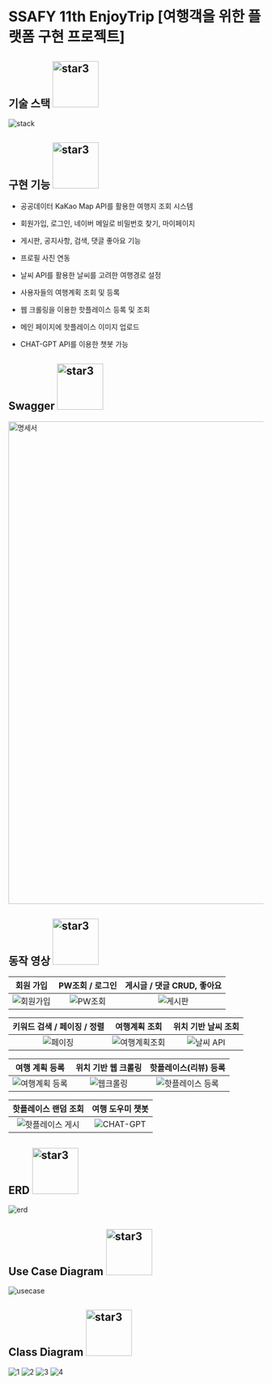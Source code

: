 # SSAFY 11th EnjoyTrip [여행객을 위한 플랫폼 구현 프로젝트]

## 기술 스택 <img width="91" alt="star3" src="https://user-images.githubusercontent.com/78655692/151471989-9e21d7a8-a7b6-44b0-b598-2bb204b56b00.png">


![stack](https://github.com/dbdbais/SSAFY_TripProject/assets/99540674/69882e68-80f5-4fb8-9e26-23dc8ddf5d92)


## 구현 기능 <img width="91" alt="star3" src="https://user-images.githubusercontent.com/78655692/151471989-9e21d7a8-a7b6-44b0-b598-2bb204b56b00.png"> 

- 공공데이터 KaKao Map API를 활용한 여행지 조회 시스템

- 회원가입, 로그인, 네이버 메일로 비밀번호 찾기, 마이페이지

- 게시판, 공지사항, 검색, 댓글 좋아요 기능
- 프로필 사진 연동
- 날씨 API를 활용한 날씨를 고려한 여행경로 설정
- 사용자들의 여행계획 조회 및 등록
- 웹 크롤링을 이용한 핫플레이스 등록 및 조회
- 메인 페이지에 핫플레이스 이미지 업로드
- CHAT-GPT API를 이용한 챗봇 가능

## Swagger <img width="91" alt="star3" src="https://user-images.githubusercontent.com/78655692/151471989-9e21d7a8-a7b6-44b0-b598-2bb204b56b00.png"> 
<img width="951" alt="명세서" src="https://github.com/dbdbais/SSAFY_TripProject/assets/99540674/27a8d69f-6d2c-4513-bb37-3fa8c06de999">

## 동작 영상 <img width="91" alt="star3" src="https://user-images.githubusercontent.com/78655692/151471989-9e21d7a8-a7b6-44b0-b598-2bb204b56b00.png"> 



|회원 가입|PW조회 / 로그인|게시글 / 댓글 CRUD, 좋아요|
|:---:|:---:|:---:|
|![회원가입](https://github.com/dbdbais/SSAFY_TripProject/assets/99540674/6e64cdf3-4812-4229-a739-e7a1b8fd0ccd)|![PW조회](https://github.com/dbdbais/SSAFY_TripProject/assets/99540674/9e94dc60-14a7-4c6d-8595-c1642f8e60fe)|![게시판](https://github.com/dbdbais/SSAFY_TripProject/assets/99540674/fe0d8aca-7f39-4d6d-8536-cf0c7691f3d6)|

|키워드 검색 / 페이징 / 정렬|여행계획 조회|위치 기반 날씨 조회|
|:---:|:---:|:---:|
|![페이징](https://github.com/dbdbais/SSAFY_TripProject/assets/99540674/5235ec4f-bd39-4de7-a334-ce770f21e876)|![여행계획조회](https://github.com/dbdbais/SSAFY_TripProject/assets/99540674/8f6ef769-be9a-4cd9-83ea-71d7e84d58c6)|![날씨 API](https://github.com/dbdbais/SSAFY_TripProject/assets/99540674/60a1beb1-97c1-4421-a37b-85e53a366ab7)|

|여행 계획 등록|위치 기반 웹 크롤링 | 핫플레이스(리뷰) 등록|
|:---:|:---:|:---:|
|![여행계획 등록](https://github.com/dbdbais/SSAFY_TripProject/assets/99540674/66b98102-fabe-47fa-9621-50c9fc673e16)|![웹크롤링](https://github.com/dbdbais/SSAFY_TripProject/assets/99540674/ab2e01b3-6deb-4ee9-ae71-446460636b5d)|![핫플레이스 등록](https://github.com/dbdbais/SSAFY_TripProject/assets/99540674/457e28f2-291f-49aa-b032-4e43bb212510)|

|핫플레이스 랜덤 조회|여행 도우미 챗봇|
|:---:|:---:|
|![핫플레이스 게시](https://github.com/dbdbais/SSAFY_TripProject/assets/99540674/481f0332-9a8a-48b7-b12b-4dae8cf80e5e)|![CHAT-GPT](https://github.com/dbdbais/SSAFY_TripProject/assets/99540674/b0174f8b-8117-49d2-8656-82f90338a98e)|










## ERD <img width="91" alt="star3" src="https://user-images.githubusercontent.com/78655692/151471989-9e21d7a8-a7b6-44b0-b598-2bb204b56b00.png"> 

![erd](https://github.com/dbdbais/SSAFY_TripProject/assets/99540674/273bb91f-bdd5-4b08-87d3-5e1c64fca2ff)


## Use Case Diagram <img width="91" alt="star3" src="https://user-images.githubusercontent.com/78655692/151471989-9e21d7a8-a7b6-44b0-b598-2bb204b56b00.png"> 

![usecase](https://github.com/dbdbais/SSAFY_TripProject/assets/99540674/86bac48f-e933-4d3a-acc7-15a976886598)


## Class Diagram <img width="91" alt="star3" src="https://user-images.githubusercontent.com/78655692/151471989-9e21d7a8-a7b6-44b0-b598-2bb204b56b00.png"> 

![1](https://github.com/dbdbais/SSAFY_TripProject/assets/99540674/94fc169c-0d70-40a7-b90e-9c4f24a66b1a)
![2](https://github.com/dbdbais/SSAFY_TripProject/assets/99540674/1436d30a-96fb-44ee-b009-2a2338089cc1)
![3](https://github.com/dbdbais/SSAFY_TripProject/assets/99540674/cdadd23b-5c61-4f9a-b196-ab3d6042ee11)
![4](https://github.com/dbdbais/SSAFY_TripProject/assets/99540674/08399228-2598-41cd-b3a0-423156cf11ca)

